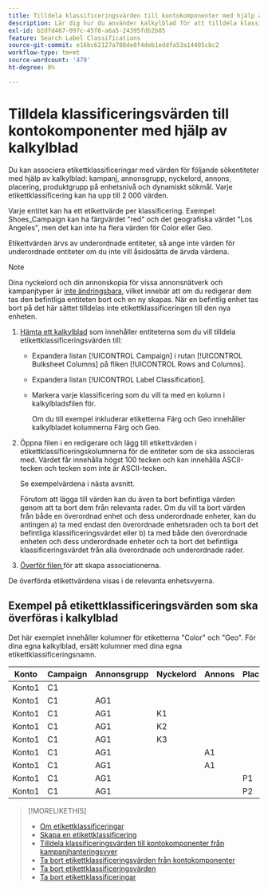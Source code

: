 ```yaml
---
title: Tilldela klassificeringsvärden till kontokomponenter med hjälp av kalkylblad
description: Lär dig hur du använder kalkylblad för att tilldela klassificeringsvärden till kontokomponenter.
exl-id: b2dfd487-097c-45f8-a6a5-24395fdb2b85
feature: Search Label Classifications
source-git-commit: e16bc62127a708de8f4deb1eddfa53a14405cbc2
workflow-type: tm+mt
source-wordcount: '479'
ht-degree: 0%

---
```


# Tilldela klassificeringsvärden till kontokomponenter med hjälp av kalkylblad

Du kan associera etikettklassificeringar med värden för följande sökentiteter med hjälp av kalkylblad: kampanj, annonsgrupp, nyckelord, annons, placering, produktgrupp på enhetsnivå och dynamiskt sökmål. Varje etikettklassificering kan ha upp till 2 000 värden.

Varje entitet kan ha ett etikettvärde per klassificering. Exempel: Shoes_Campaign kan ha färgvärdet &quot;red&quot; och det geografiska värdet &quot;Los Angeles&quot;, men det kan inte ha flera värden för Color eller Geo.

Etikettvärden ärvs av underordnade entiteter, så ange inte värden för underordnade entiteter om du inte vill åsidosätta de ärvda värdena.

>[!NOTE]
>
>Dina nyckelord och din annonskopia för vissa annonsnätverk och kampanjtyper är [inte ändringsbara](/help/search-social-commerce/campaign-management/faqs-campaigns.md), vilket innebär att om du redigerar dem tas den befintliga entiteten bort och en ny skapas. När en befintlig enhet tas bort på det här sättet tilldelas inte etikettklassificeringen till den nya enheten.

1. [Hämta ett kalkylblad](/help/search-social-commerce/campaign-management/bulksheets/bulksheet-download.md) som innehåller entiteterna som du vill tilldela etikettklassificeringsvärden till:

   * Expandera listan [!UICONTROL Campaign] i rutan [!UICONTROL Bulksheet Columns] på fliken [!UICONTROL Rows and Columns].

   * Expandera listan [!UICONTROL Label Classification].

   * Markera varje klassificering som du vill ta med en kolumn i kalkylbladsfilen för.

     Om du till exempel inkluderar etiketterna Färg och Geo innehåller kalkylbladet kolumnerna Färg och Geo.

1. Öppna filen i en redigerare och lägg till etikettvärden i etikettklassificeringskolumnerna för de entiteter som de ska associeras med. Värdet får innehålla högst 100 tecken och kan innehålla ASCII-tecken och tecken som inte är ASCII-tecken.

   Se exempelvärdena i nästa avsnitt.

   Förutom att lägga till värden kan du även ta bort befintliga värden genom att ta bort dem från relevanta rader. Om du vill ta bort värden från både en överordnad enhet och dess underordnade enheter, kan du antingen a) ta med endast den överordnade enhetsraden och ta bort det befintliga klassificeringsvärdet eller b) ta med både den överordnade enheten och dess underordnade enheter och ta bort det befintliga klassificeringsvärdet från alla överordnade och underordnade rader.

1. [Överför filen ](/help/search-social-commerce/campaign-management/bulksheets/bulksheet-upload.md) för att skapa associationerna.

De överförda etikettvärdena visas i de relevanta enhetsvyerna.

## Exempel på etikettklassificeringsvärden som ska överföras i kalkylblad

Det här exemplet innehåller kolumner för etiketterna &quot;Color&quot; och &quot;Geo&quot;. För dina egna kalkylblad, ersätt kolumner med dina egna etikettklassificeringsnamn.

| Konto | Campaign | Annonsgrupp | Nyckelord | Annons | Placement | Etiketter | Färg | Geo |
|---|---|---|---|---|---|---|---|---|
| Konto1 | C1 | | | | | | Grön | |
| Konto1 | C1 | AG1 | | | | | | |
| Konto1 | C1 | AG1 | K1 | | | | | Storbritannien |
| Konto1 | C1 | AG1 | K2 | | | | Röd | AU |
| Konto1 | C1 | AG1 | K3 | | | | Blå | DE |
| Konto1 | C1 | AG1 | | A1 | | | | |
| Konto1 | C1 | AG1 | | A1 | | | Röd | |
| Konto1 | C1 | AG1 | | | P1 | | Röd | AU |
| Konto1 | C1 | AG1 | | | P2 | | Blå | DE |

>[!MORELIKETHIS]
>
>* [Om etikettklassificeringar](classification-about.md)
>* [Skapa en etikettklassificering](classification-create.md)
>* [Tilldela klassificeringsvärden till kontokomponenter från kampanjhanteringsvyer](classification-values-assign-campaign-management.md)
>* [Ta bort etikettklassificeringsvärden från kontokomponenter](classification-values-remove.md)
>* [Ta bort etikettklassificeringsvärden](classification-values-delete.md)
>* [Ta bort etikettklassificeringar](classification-delete.md)
